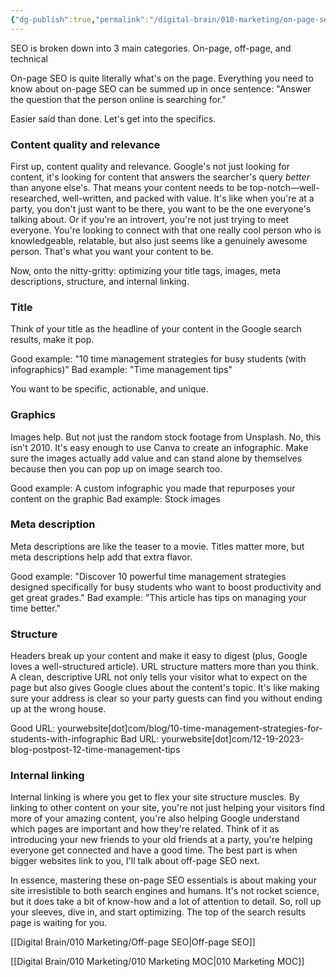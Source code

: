 ```yaml
---
{"dg-publish":true,"permalink":"/digital-brain/010-marketing/on-page-seo/"}
---
```


SEO is broken down into 3 main categories. On-page, off-page, and technical

On-page SEO is quite literally what's on the page. Everything you need to know about on-page SEO can be summed up in once sentence: "Answer the question that the person online is searching for."

Easier said than done. Let's get into the specifics.
### Content quality and relevance
First up, content quality and relevance. Google's not just looking for content, it's looking for content that answers the searcher's query *better* than anyone else's. That means your content needs to be top-notch—well-researched, well-written, and packed with value. It's like when you're at a party, you don't just want to be there, you want to be the one everyone's talking about. Or if you're an introvert, you're not just trying to meet everyone. You're looking to connect with that one really cool person who is knowledgeable, relatable, but also just seems like a genuinely awesome person. That's what you want your content to be.

Now, onto the nitty-gritty: optimizing your title tags, images, meta descriptions, structure, and internal linking.
### Title
Think of your title as the headline of your content in the Google search results, make it pop.

Good example: "10 time management strategies for busy students (with infographics)"
Bad example: "Time management tips"

You want to be specific, actionable, and unique. 
### Graphics
Images help. But not just the random stock footage from Unsplash. No, this isn't 2010. It's easy enough to use Canva to create an infographic. Make sure the images actually add value and can stand alone by themselves because then you can pop up on image search too.

Good example: A custom infographic you made that repurposes your content on the graphic
Bad example: Stock images
### Meta description
Meta descriptions are like the teaser to a movie. Titles matter more, but meta descriptions help add that extra flavor.

Good example: "Discover 10 powerful time management strategies designed specifically for busy students who want to boost productivity and get great grades."
Bad example: "This article has tips on managing your time better."
### Structure
Headers break up your content and make it easy to digest (plus, Google loves a well-structured article).  URL structure matters more than you think. A clean, descriptive URL not only tells your visitor what to expect on the page but also gives Google clues about the content's topic. It's like making sure your address is clear so your party guests can find you without ending up at the wrong house.

Good URL: yourwebsite[dot]com/blog/10-time-management-strategies-for-students-with-infographic
Bad URL: yourwebsite[dot]com/12-19-2023-blog-postpost-12-time-management-tips
### Internal linking
Internal linking is where you get to flex your site structure muscles. By linking to other content on your site, you're not just helping your visitors find more of your amazing content, you're also helping Google understand which pages are important and how they're related. Think of it as introducing your new friends to your old friends at a party, you're helping everyone get connected and have a good time. The best part is when bigger websites link to you, I'll talk about off-page SEO next.

In essence, mastering these on-page SEO essentials is about making your site irresistible to both search engines and humans. It's not rocket science, but it does take a bit of know-how and a lot of attention to detail. So, roll up your sleeves, dive in, and start optimizing. The top of the search results page is waiting for you.

[[Digital Brain/010 Marketing/Off-page SEO\|Off-page SEO]]

[[Digital Brain/010 Marketing/010 Marketing MOC\|010 Marketing MOC]]